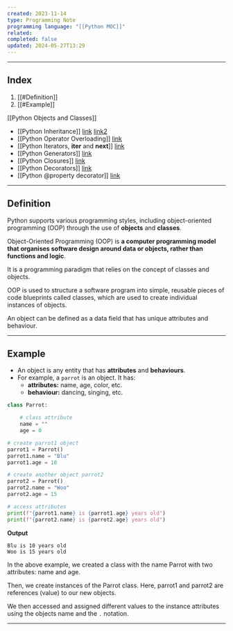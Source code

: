 ```yaml
---
created: 2023-11-14
type: Programming Note
programming language: "[[Python MOC]]"
related: 
completed: false
updated: 2024-05-27T13:29
---
```

---
## Index
1. [[#Definition]]
2. [[#Example]]

 [[Python Objects and Classes]]
- [[Python Inheritance]] [link](https://www.programiz.com/python-programming/inheritance) [link2](https://www.programiz.com/python-programming/multiple-inheritance)
- [[Python Operator Overloading]]  [link](https://www.programiz.com/python-programming/operator-overloading)
- [[Python Iterators, __iter__ and __next__]] [link](https://www.programiz.com/python-programming/iterator)
- [[Python Generators]] [link](https://www.programiz.com/python-programming/generator)
- [[Python Closures]] [link](https://www.programiz.com/python-programming/closure)
- [[Python Decorators]] [link](https://www.programiz.com/python-programming/decorator)
- [[Python @property decorator]] [link](https://www.programiz.com/python-programming/property)


---
## Definition 
Python supports various programming styles, including object-oriented programming (OOP) through the use of **objects** and **classes**.

 Object-Oriented Programming (OOP) is **a computer programming model that organises software design around data or objects, rather than functions and logic**. 

It is a programming paradigm that relies on the concept of classes and objects. 

OOP is used to structure a software program into simple, reusable pieces of code blueprints called classes, which are used to create individual instances of objects.

An object can be defined as a data field that has unique attributes and behaviour.

---
## Example

- An object is any entity that has **attributes** and **behaviours**. 
- For example, a `parrot` is an object. It has:
	- **attributes:** name, age, color, etc.
	- **behaviour:** dancing, singing, etc.

``` python
class Parrot:

    # class attribute
    name = ""
    age = 0

# create parrot1 object
parrot1 = Parrot()
parrot1.name = "Blu"
parrot1.age = 10

# create another object parrot2
parrot2 = Parrot()
parrot2.name = "Woo"
parrot2.age = 15

# access attributes
print(f"{parrot1.name} is {parrot1.age} years old")
print(f"{parrot2.name} is {parrot2.age} years old")
```

**Output**
```
Blu is 10 years old
Woo is 15 years old
```

In the above example, we created a class with the name Parrot with two attributes: name and age.

Then, we create instances of the Parrot class. Here, parrot1 and parrot2 are references (value) to our new objects.

We then accessed and assigned different values to the instance attributes using the objects name and the `.` notation.

---